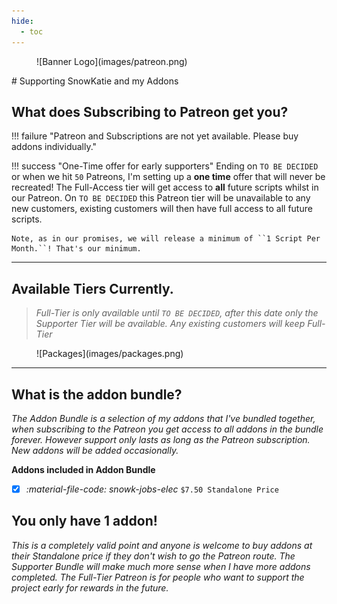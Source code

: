 ```yaml
---
hide:
  - toc
---
```

<figure markdown>
  ![Banner Logo](images/patreon.png)
</figure>
# Supporting SnowKatie and my Addons

## What does Subscribing to Patreon get you?
!!! failure "Patreon and Subscriptions are not yet available. Please buy addons individually."

!!! success "One-Time offer for early supporters"
    Ending on ``TO BE DECIDED`` or when we hit ``50`` Patreons, I'm setting up a **one time** offer that will never be recreated! The Full-Access tier will get access to **all** future scripts whilst in our Patreon. On ``TO BE DECIDED`` this Patreon tier will be unavailable to any new customers, existing customers will then have full access to all future scripts.

    Note, as in our promises, we will release a minimum of ``1 Script Per Month.``! That's our minimum.

---

## Available Tiers Currently.
> *Full-Tier is only available until ``TO BE DECIDED``, after this date only the Supporter Tier will be available. Any existing customers will keep Full-Tier*

<figure markdown>
  ![Packages](images/packages.png)
</figure>

---

## What is the addon bundle?
*The Addon Bundle is a selection of my addons that I've bundled together, when subscribing to the Patreon you get access to all addons in the bundle forever. However support only lasts as long as the Patreon subscription. New addons will be added occasionally.*

**Addons included in Addon Bundle**

- [x] *:material-file-code: snowk-jobs-elec* ``$7.50 Standalone Price``

## You only have 1 addon!
*This is a completely valid point and anyone is welcome to buy addons at their Standalone price if they don't wish to go the Patreon route. The Supporter Bundle will make much more sense when I have more addons completed. The Full-Tier Patreon is for people who want to support the project early for rewards in the future.*